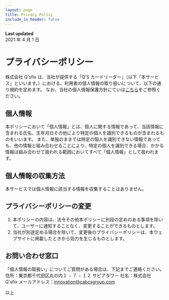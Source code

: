```yaml
---
layout: page
title: Privacy Policy
include_in_header: false
---
```


**Last updated**  
2021 年 4 月 1 日

# プライバシーポリシー

株式会社 Q'sfix は、当社が提供する「Q'S カードリーダー」（以下「本サービス」といいます。）における、利用者の個人情報の取り扱いについて、以下の通り規約を定めます。
なお、当社の個人情報保護方針にていは[こちら](https://www.qsfix.com/other/handling.php)をご参照ください。

## 個人情報

本ポリシーにおいて「個人情報」とは、個人に関する情報であって、当該情報に含まれる氏名、生年月日その他により特定の個人を識別できるものが含まれるものをいいます。
また、単独のままでは特定の個人を識別できない情報であっても、他の情報と組み合わせることにより、特定の個人を識別できる場合、かかる情報は組み合わせて扱われる範囲においてすべて「個人情報」として扱われます。

## 個人情報の収集方法

本サービスでは個人情報に該当する情報を収集することはありません。

## プライバシーポリシーの変更

1.  本ポリシーの内容は、法令その他本ポリシーに別段の定めのある事項を除いて、ユーザーに通知することなく、変更することができるものとします。
2.  当社が別途定める場合を除いて、変更後のプライバシーポリシーは、本ウェブサイトに掲載したときから効力を生じるものとします。

## お問い合わせ窓口

「個人情報の取扱い」についてご質問がある場合は、下記までご連絡ください。
住所：東京都千代田区丸の内１ − ７ − １２ サピアタワー
社名：株式会社 Q'sfix
メールアドレス：innovation@cabcsgroup.com

以上
